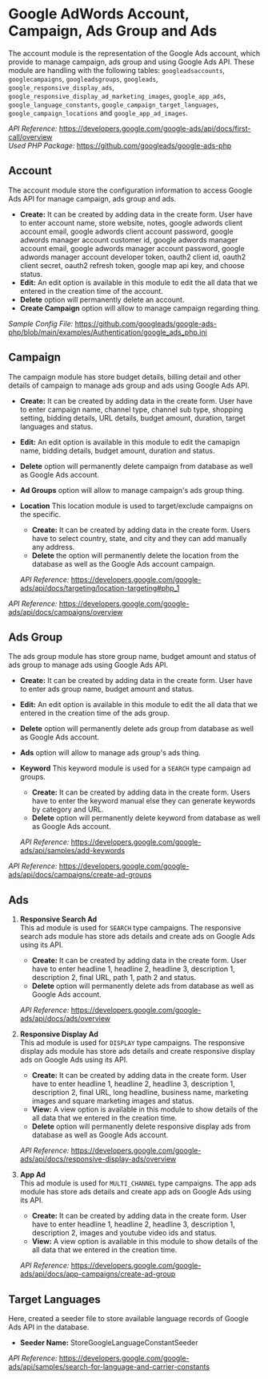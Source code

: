 # Google AdWords Account, Campaign, Ads Group and Ads

The account module is the representation of the Google Ads account, which provide to manage campaign, ads group and using Google Ads API. These module are handling with the following tables: `googleadsaccounts`, `googlecampaigns`, `googleadsgroups`, `googleads`, `google_responsive_display_ads`, `google_responsive_display_ad_marketing_images`, `google_app_ads`,  `google_language_constants`, `google_campaign_target_languages`, `google_campaign_locations` and `google_app_ad_images`.

*API Reference:* https://developers.google.com/google-ads/api/docs/first-call/overview \
*Used PHP Package:* https://github.com/googleads/google-ads-php

## Account
The account module store the configuration information to access Google Ads API for manage campaign, ads group and ads.
 - **Create:** It can be created by adding data in the create form. User have to enter account name, store website, notes, google adwords client account email, google adwords client account password, google adwords manager account customer id, google adwords manager account email, google adwords manager account password, google adwords manager account developer token, oauth2 client id, oauth2 client secret, oauth2 refresh token, google map api key, and choose status. 
 - **Edit:** An edit option is available in this module to edit the all data that we entered in the creation time of the account.
 - **Delete** option will permanently delete an account.
 - **Create Campaign** option will allow to manage campaign regarding thing.

*Sample Config File:* https://github.com/googleads/google-ads-php/blob/main/examples/Authentication/google_ads_php.ini

## Campaign
The campaign module has store budget details, billing detail and other details of campaign to manage ads group and ads using Google Ads API.
 - **Create:** It can be created by adding data in the create form. User have to enter campaign name, channel type, channel sub type, shopping setting, bidding details, URL details, budget amount, duration, target languages and status. 
 - **Edit:** An edit option is available in this module to edit the camapign name, bidding details, budget amount, duration and status. 
 - **Delete** option will permanently delete campaign from database as well as Google Ads account.
 - **Ad Groups** option will allow to manage campaign's ads group thing.
 - **Location** 
    This location module is used to target/exclude campaigns on the specific.
     - **Create:** It can be created by adding data in the create form. Users have to select country, state, and city and they can add manually any address.
     - **Delete** the option will permanently delete the location from the database as well as the Google Ads account campaign.
     
    *API Reference:* https://developers.google.com/google-ads/api/docs/targeting/location-targeting#php_1 

*API Reference:* https://developers.google.com/google-ads/api/docs/campaigns/overview

## Ads Group
The ads group module has store group name, budget amount and status of ads group to manage ads using Google Ads API.
 - **Create:** It can be created by adding data in the create form. User have to enter ads group name, budget amount and status. 
 - **Edit:** An edit option is available in this module to edit the all data that we entered in the creation time of the ads group.
 - **Delete** option will permanently delete ads group from database as well as Google Ads account.
 - **Ads** option will allow to manage ads group's ads thing.
 - **Keyword** 
    This keyword module is used for a `SEARCH` type campaign ad groups. 
     - **Create:** It can be created by adding data in the create form. Users have to enter the keyword manual else they can generate keywords by category and URL.
     - **Delete** option will permanently delete keyword from database as well as Google Ads account.

    *API Reference:* https://developers.google.com/google-ads/api/samples/add-keywords

*API Reference:* https://developers.google.com/google-ads/api/docs/campaigns/create-ad-groups

## Ads
1. **Responsive Search Ad** \
    This ad module is used for `SEARCH` type campaigns. The responsive search ads module has store ads details and create ads on Google Ads using its API.
    - **Create:** It can be created by adding data in the create form. User have to enter headline 1, headline 2, headline 3, description 1, description 2, final URL, path 1, path 2 and status.
    - **Delete** option will permanently delete ads from database as well as Google Ads account.

    *API Reference:* https://developers.google.com/google-ads/api/docs/ads/overview

2. **Responsive Display Ad** \
    This ad module is used for `DISPLAY` type campaigns. The responsive display ads module has store ads details and create responsive display ads on Google Ads using its API.
    - **Create:** It can be created by adding data in the create form. User have to enter headline 1, headline 2, headline 3, description 1, description 2, final URL, long headline, business name, marketing images and square marketing images and status.
     - **View:** A view option is available in this module to show details of the all data that we entered in the creation time.
    - **Delete** option will permanently delete responsive display ads from database as well as Google Ads account.

    *API Reference:* https://developers.google.com/google-ads/api/docs/responsive-display-ads/overview

3. **App Ad** \
    This ad module is used for `MULTI_CHANNEL` type campaigns. The app ads module has store ads details and create app ads on Google Ads using its API.
    - **Create:** It can be created by adding data in the create form. User have to enter headline 1, headline 2, headline 3, description 1, description 2, images and youtube video ids and status.
     - **View:** A view option is available in this module to show details of the all data that we entered in the creation time.

    *API Reference:* https://developers.google.com/google-ads/api/docs/app-campaigns/create-ad-group
    
## Target Languages
Here, created a seeder file to store available language records of Google Ads API in the database. 
-   **Seeder Name:** StoreGoogleLanguageConstantSeeder

*API Reference:* https://developers.google.com/google-ads/api/samples/search-for-language-and-carrier-constants 